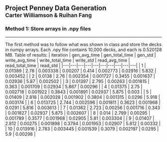 ## Project Penney Data Generation<br><sup>Carter Williamson & Ruihan Fang</sup>
### Method 1: Store arrays in .npy files
___
The first method was to follow what was shown in class and store the decks in numpy arrays. Each .npy file contains 10,000 decks, and each is 0.520128 MB.
Table of results: 
| iteration | gen_avg_time | gen_total_time | gen_std | write_avg_time | write_total_time | write_std | read_avg_time | read_total_time | read_std |
|---|---|---|---|---|---|---|---|---|---|
| 1 | 0.01389 | 2.78 | 0.003338 | 0.00207 | 0.414 | 0.002773 | 0.02916 | 5.832 | 0.003452 |
| 2 | 0.0138 | 2.76 | 0.002354 | 0.001727 | 0.3455 | 0.001637 | 0.02936 | 5.87 | 0.002502 |
| 3 | 0.01397 | 2.795 | 0.00263 | 0.001815 | 0.363 | 0.001709 | 0.02934 | 5.867 | 0.00296 |
| 4 | 0.01375 | 2.75 | 0.002718 | 0.001922 | 0.3843 | 0.001891 | 0.02937 | 5.875 | 0.003 |
| 5 | 0.01409 | 2.818 | 0.002028 | 0.001902 | 0.3804 | 0.001315 | 0.0296 | 5.918 | 0.003174 |
| 6 | 0.013725 | 2.744 | 0.002596 | 0.001811 | 0.3623 | 0.001968 | 0.0291 | 5.816 | 0.003613 |
| 7 | 0.01362 | 2.723 | 0.00256 | 0.001716 | 0.343 | 0.001827 | 0.02937 | 5.875 | 0.002607 |
| 8 | 0.014 | 2.799 | 0.00295 | 0.001789 | 0.3577 | 0.001968 | 0.02905 | 5.81 | 0.003304 |
| 9 | 0.01407 | 2.812 | 0.00275 | 0.001898 | 0.3794 | 0.001953 | 0.02907 | 5.812 | 0.00332 |
| 10 | 0.013916 | 2.783 | 0.003445 | 0.001539 | 0.3079 | 0.002197 | 0.0295 | 5.9 | 0.00298 |

